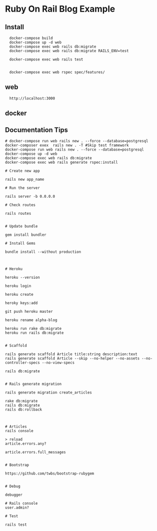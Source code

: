 # Ruby On Rail Blog Example

## Install

      docker-compose build
      docker-compose up -d web
      docker-compose exec web rails db:migrate
      docker-compose exec web rails db:migrate RAILS_ENV=test

      docker-compose exec web rails test


      docker-compose exec web rspec spec/features/
## web

      http://localhost:3000

## docker


## Documentation Tips

    # docker-compose run web rails new . --force --database=postgresql
    docker-composer exex  rails new . -T #Skip test framework
    docker-compose run web rails new . --force --database=postgresql
    docker-compose up -d web
    docker-compose exec web rails db:migrate
    docker-compose exec web rails generate rspec:install

    # Create new app

    rails new app_name

    # Run the server

    rails server -b 0.0.0.0

    # Check routes

    rails routes


    # Update bundle

    gem install bundler

    # Install Gems

    bundle install --without production



    # Heroku

    heroku --version

    heroku login

    heroku create

    heroky keys:add

    git push heroku master

    heroku rename alpha-blog

    heroku run rake db:migrate
    heroku run rails db:migrate


    # Scaffold

    rails generate scaffold Article title:string description:text
    rails generate scaffold Article --skip --no-helper --no-assets --no-controller-specs --no-view-specs

    rails db:migrate


    # Rails generate migration

    rails generate migration create_articles

    rake db:migrate
    rails db:migrate
    rails db:rollback



    # Articles
    rails console

    > reload
    article.errors.any?

    article.errors.full_messages


    # Bootstrap

    https://github.com/twbs/bootstrap-rubygem


    # Debug

    debugger

    # Rails console
    user.admin?

    # Test

    rails test

